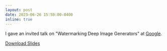 ```yaml
---
layout: post
date: 2023-06-26 15:59:00-0400
inline: true
---
```


I gave an invited talk on "Watermarking Deep Image Generators" at [Google](https://research.google).

<a href="/assets/pdf/nils_lukas_gan_watermarking.pdf" target="_blank" rel="noopener noreferrer" class="float-right">Download Slides</a>



